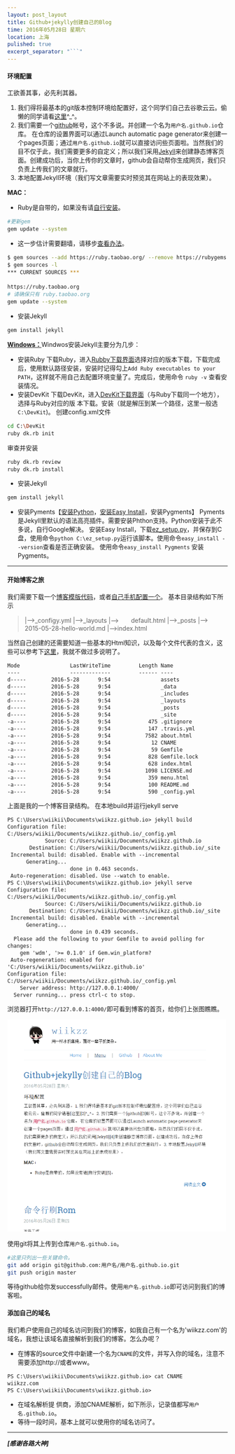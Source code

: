 ```yaml
---
layout: post_layout
title: Github+jekylly创建自己的Blog
time: 2016年05月28日 星期六
location: 上海
pulished: true
excerpt_separator: "```"
---
```


#### **环境配置**
工欲善其事，必先利其器。

1. 我们得将最基本的git版本控制环境给配置好，这个同学们自己去谷歌云云。偷懒的同学请看[这里][2]^_^。
2. 我们需要一个[github][3]帐号，这个不多说。并创建一个名为`用户名.github.io`仓库。 在仓库的设置界面可以通过Launch automatic page generator来创建一个pages页面；通过`用户名.github.io`就可以直接访问些页面啦。当然我们的目不仅于此，我们需要更多的自定义；所以我们采用[Jekyll][4]来创建静态博客页面。创建成功后，当你上传你的文章时，github会自动帮你生成网页，我们只负责上传我们的文章就行。
3. 本地配置Jekyll环境（我们写文章需要实时预览其在网站上的表现效果）。

**MAC：** 

 - Ruby是自带的，如果没有请[自行安装][5]。
 
```bash
#更新gem
gem update --system
```

 - 这一步估计需要翻墙，请移步[查看办法][6]。
 
```bash
$ gem sources --add https://ruby.taobao.org/ --remove https://rubygems.org/
$ gem sources -l
*** CURRENT SOURCES ***

https://ruby.taobao.org
# 请确保只有 ruby.taobao.org
gem update --system
```

 - 安装Jekyll
 
```bash
gem install jekyll
```

[**Windows：**][7]Windwos安装Jekyll主要分为几步：

 - 安装Ruby
 下载Ruby，进入[Rubby下载界面][8]选择对应的版本下载，下载完成后，使用默认路径安装，安装时记得勾上`Add Ruby executables to your PATH`，这样就不用自己去配置环境变量了。完成后，使用命令 `ruby -v` 查看安装情况。
 - 安装DevKit
 下载DevKit，进入[DevKit下载界面][9]（与Ruby下载同一个地方），选择与Ruby对应的版 本下载。安装（就是解压到某一个路径，这里一般选`C:\DevKit`)。
 创建config.xml文件
 
```bash
cd C:\DevKit
ruby dk.rb init
```

 审查并安装
 
```bash
ruby dk.rb review
ruby dk.rb install
```

 - 安装Jekyll
 
```bash
gem install jekyll
```

 - 安装Pyments【[安装Python][10]，[安装Easy Install][11]，安装Pygments】
 Pyments是Jekyll里默认的语法高亮插件。需要安装Phthon支持。Python安装于此不多说，自行Google解决。
 安装Easy Install，下载[ez_setup.py][12]，并保存到C盘，使用命令`python C:\ez_setup.py`运行该脚本。使用命令`easy_install --version`查看是否正确安装。
 使用命令`easy_install Pygments` 安装Pygments。

---

#### **开始博客之旅**

我们需要下载一个[博客模版代码][13]，或者[自己手机配置一个][14]。
基本目录结构如下所示

> |-->\_configy.yml
> |-->\_layouts
> |-->　　default.html
> |-->\_posts
> |-->　　2015-05-28-hello-world.md
> |-->index.html

当然自己创建的还需要知道一些基本的Html知识，以及每个文件代表的含义，这些可以参考下[这里][15]，我就不做过多说明了。

```
Mode                LastWriteTime         Length Name
----                -------------         ------ ----
d-----        2016-5-28      9:54                assets
d-----        2016-5-28      9:54                _data
d-----        2016-5-28      9:54                _includes
d-----        2016-5-28      9:54                _layouts
d-----        2016-5-28      9:54                _posts
d-----        2016-5-28      9:54                _site
-a----        2016-5-28      9:54            475 .gitignore
-a----        2016-5-28      9:54            147 .travis.yml
-a----        2016-5-28      9:54           7582 about.html
-a----        2016-5-28      9:54             12 CNAME
-a----        2016-5-28      9:54             59 Gemfile
-a----        2016-5-28      9:54            828 Gemfile.lock
-a----        2016-5-28      9:54            628 index.html
-a----        2016-5-28      9:54           1098 LICENSE.md
-a----        2016-5-28      9:54            359 menu.html
-a----        2016-5-28      9:54            100 README.md
-a----        2016-5-28      9:54            590 _config.yml
```

上面是我的一个博客目录结构。
在本地build并运行jekyll serve

```
PS C:\Users\wiikii\Documents\wiikzz.github.io> jekyll build
Configuration file: C:/Users/wiikii/Documents/wiikzz.github.io/_config.yml
            Source: C:/Users/wiikii/Documents/wiikzz.github.io
       Destination: C:/Users/wiikii/Documents/wiikzz.github.io/_site
 Incremental build: disabled. Enable with --incremental
      Generating...
                    done in 0.463 seconds.
 Auto-regeneration: disabled. Use --watch to enable.
PS C:\Users\wiikii\Documents\wiikzz.github.io> jekyll serve
Configuration file: C:/Users/wiikii/Documents/wiikzz.github.io/_config.yml
            Source: C:/Users/wiikii/Documents/wiikzz.github.io
       Destination: C:/Users/wiikii/Documents/wiikzz.github.io/_site
 Incremental build: disabled. Enable with --incremental
      Generating...
                    done in 0.439 seconds.
  Please add the following to your Gemfile to avoid polling for changes:
    gem 'wdm', '>= 0.1.0' if Gem.win_platform?
 Auto-regeneration: enabled for 'C:/Users/wiikii/Documents/wiikzz.github.io'
Configuration file: C:/Users/wiikii/Documents/wiikzz.github.io/_config.yml
    Server address: http://127.0.0.1:4000/
  Server running... press ctrl-c to stop.
```

浏览器打开`http://127.0.0.1:4000/`即可看到博客的首页，给你们上张图瞧瞧。

<img src="/assets/img/github_jekyll_create_blog_sample.png" width="500px" />

使用git将其上传到仓库`用户名.github.io`。

```bash
#这里只列出一些关键命令。
git add origin git@github.com:用户名/用户名.github.io.git
git push origin master
```

等待github给你发successfully邮件。使用`用户名.github.io`即可访问到我们的博客啦。


#### **添加自己的域名**

我们希户使用自己的域名访问到我们的博客，如我自己有一个名为'wiikzz.com'的域名，我想让该域名直接解析到我们的博客。怎么办呢？

 -  在博客的source文件中新建一个名为`CNAME`的文件，并写入你的域名，注意不需要添加http://或者www。
 
```
PS C:\Users\wiikii\Documents\wiikzz.github.io> cat CNAME
wiikzz.com
PS C:\Users\wiikii\Documents\wiikzz.github.io>
```

 -  在域名解析提 供商，添加CNAME解析，如下所示，记录值都写`用户名.github.io`。
 -  等待一段时间，基本上就可以使用你的域名访问了。


* * * 

_**[感谢各路大神]**_
 




  [1]: http://www.wiikzz.com
  [2]: http://rogerdudler.github.io/git-guide/index.zh.html
  [3]: http://www.github.com
  [4]: http://jekyll.bootcss.com/
  [5]: http://www.cnblogs.com/daguo/p/4097263.html
  [6]: https://ruby.taobao.org
  [7]: http://yizeng.me/2013/05/10/setup-jekyll-on-windows/
  [8]: http://rubyinstaller.org/downloads/
  [9]: http://rubyinstaller.org/downloads/
  [10]: http://www.python.org/download/
  [11]: https://pypi.python.org/pypi/setuptools#installation-instructions
  [12]: https://bitbucket.org/pypa/setuptools/raw/bootstrap/ez_setup.py
  [13]: https://github.com/wiikzz/wiikzz.github.io
  [14]: http://www.ruanyifeng.com/blog/2012/08/blogging_with_jekyll.html
  [15]: http://blog.csdn.net/on_1y/article/details/19259435